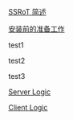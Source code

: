 [SSRoT 简述](./Home)

[安装前的准备工作](./准备工作)

test1

test2

test3


[Server Logic](./Server-Logic)

[Client Logic](./Client-Logic)